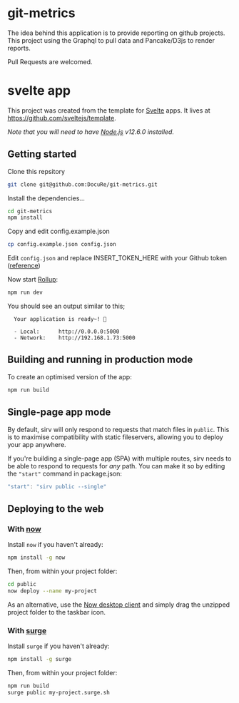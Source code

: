 # git-metrics

The idea behind this application is to provide reporting on github projects.  
This project using the Graphql to pull data and Pancake/D3js to render reports.  

Pull Requests are welcomed.

# svelte app

This project was created from the template for [Svelte](https://svelte.dev) apps. It lives at https://github.com/sveltejs/template.

*Note that you will need to have [Node.js](https://nodejs.org) v12.6.0 installed.*

## Getting started

Clone this repsitory 

```bash
git clone git@github.com:DocuRe/git-metrics.git
```

Install the dependencies...

```bash
cd git-metrics
npm install
```

Copy and edit config.example.json

```bash
cp config.example.json config.json
```

Edit `config.json` and replace INSERT_TOKEN_HERE with your Github token ([reference](https://github.com/settings/tokens/new))

Now start [Rollup](https://rollupjs.org):

```bash
npm run dev
```

You should see an output similar to this;

```
  Your application is ready~! 🚀

  - Local:      http://0.0.0.0:5000
  - Network:    http://192.168.1.73:5000
```

## Building and running in production mode

To create an optimised version of the app:

```bash
npm run build
```

## Single-page app mode

By default, sirv will only respond to requests that match files in `public`. This is to maximise compatibility with static fileservers, allowing you to deploy your app anywhere.

If you're building a single-page app (SPA) with multiple routes, sirv needs to be able to respond to requests for *any* path. You can make it so by editing the `"start"` command in package.json:

```js
"start": "sirv public --single"
```


## Deploying to the web

### With [now](https://zeit.co/now)

Install `now` if you haven't already:

```bash
npm install -g now
```

Then, from within your project folder:

```bash
cd public
now deploy --name my-project
```

As an alternative, use the [Now desktop client](https://zeit.co/download) and simply drag the unzipped project folder to the taskbar icon.

### With [surge](https://surge.sh/)

Install `surge` if you haven't already:

```bash
npm install -g surge
```

Then, from within your project folder:

```bash
npm run build
surge public my-project.surge.sh
```
